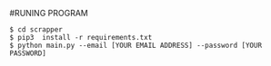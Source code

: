 #RUNING PROGRAM
```
$ cd scrapper
$ pip3  install -r requirements.txt
$ python main.py --email [YOUR EMAIL ADDRESS] --password [YOUR PASSWORD]
```